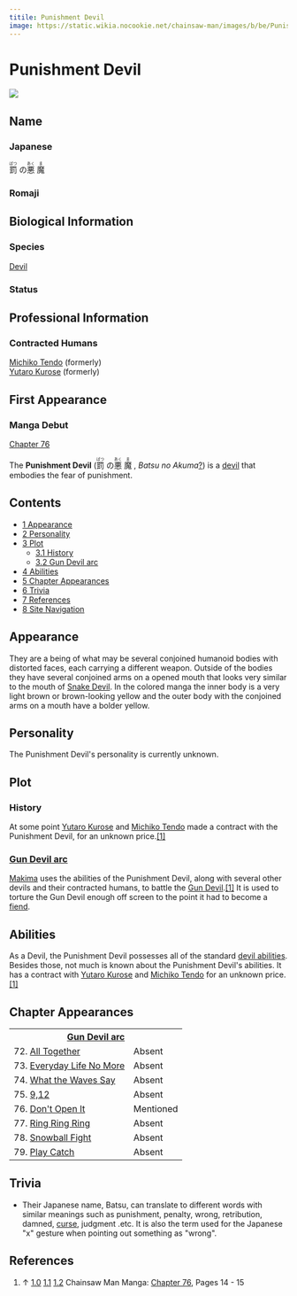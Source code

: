```yaml
---
titile: Punishment Devil
image: https://static.wikia.nocookie.net/chainsaw-man/images/b/be/Punishement_devil.png
---
```


# Punishment Devil

[![](https://static.wikia.nocookie.net/chainsaw-man/images/b/be/Punishement_devil.png/revision/latest/scale-to-width-down/350?cb=20220814145346)](https://static.wikia.nocookie.net/chainsaw-man/images/b/be/Punishement_devil.png/revision/latest?cb=20220814145346)

## Name

### Japanese

<ruby lang="ja"><rb>罰</rb><rp> (</rp><rt>ばつ</rt><rp>) </rp></ruby> の<ruby lang="ja"><rb>悪</rb><rp> (</rp><rt>あく</rt><rp>) </rp></ruby> <ruby lang="ja"><rb>魔</rb><rp> (</rp><rt>ま</rt><rp>)</rp></ruby>

### Romaji

## Biological Information

### Species

[Devil](/wiki/Devil "Devil")

### Status

## Professional Information

### Contracted Humans

[Michiko Tendo](/wiki/Michiko_Tendo "Michiko Tendo") (formerly)  
[Yutaro Kurose](/wiki/Yutaro_Kurose "Yutaro Kurose") (formerly)

## First Appearance

### Manga Debut

[Chapter 76](/wiki/Chapter_76 "Chapter 76")

The **Punishment Devil** (<ruby lang="ja"><rb>罰</rb><rp> (</rp><rt>ばつ</rt><rp>) </rp></ruby> の<ruby lang="ja"><rb>悪</rb><rp> (</rp><rt>あく</rt><rp>) </rp></ruby> <ruby lang="ja"><rb>魔</rb><rp> (</rp><rt>ま</rt><rp>) </rp></ruby> , _Batsu no Akuma_[?](http://en.wikipedia.org/wiki/Help:Installing_Japanese_character_sets "wikipedia:Help:Installing Japanese character sets")) is a [devil](/wiki/Devil "Devil") that embodies the fear of punishment.

## Contents

-   [1 Appearance](#Appearance)
-   [2 Personality](#Personality)
-   [3 Plot](#Plot)
    -   [3.1 History](#History)
    -   [3.2 Gun Devil arc](#Gun_Devil_arc)
-   [4 Abilities](#Abilities)
-   [5 Chapter Appearances](#Chapter_Appearances)
-   [6 Trivia](#Trivia)
-   [7 References](#References)
-   [8 Site Navigation](#Site_Navigation)

## Appearance

They are a being of what may be several conjoined humanoid bodies with distorted faces, each carrying a different weapon. Outside of the bodies they have several conjoined arms on a opened mouth that looks very similar to the mouth of [Snake Devil](/wiki/Snake_Devil "Snake Devil"). In the colored manga the inner body is a very light brown or brown-looking yellow and the outer body with the conjoined arms on a mouth have a bolder yellow.

## Personality

The Punishment Devil's personality is currently unknown.

## Plot

### History

At some point [Yutaro Kurose](/wiki/Yutaro_Kurose "Yutaro Kurose") and [Michiko Tendo](/wiki/Michiko_Tendo "Michiko Tendo") made a contract with the Punishment Devil, for an unknown price.[\[1\]](#cite_note-Ch76Pg14_-_15-1)

### [Gun Devil arc](/wiki/Gun_Devil_arc "Gun Devil arc")

[Makima](/wiki/Makima "Makima") uses the abilities of the Punishment Devil, along with several other devils and their contracted humans, to battle the [Gun Devil](/wiki/Gun_Devil "Gun Devil").[\[1\]](#cite_note-Ch76Pg14_-_15-1) It is used to torture the Gun Devil enough off screen to the point it had to become a [fiend](/wiki/Fiend "Fiend").

## Abilities

As a Devil, the Punishment Devil possesses all of the standard [devil abilities](/wiki/Devil#General_Abilities "Devil"). Besides those, not much is known about the Punishment Devil's abilities. It has a contract with [Yutaro Kurose](/wiki/Yutaro_Kurose "Yutaro Kurose") and [Michiko Tendo](/wiki/Michiko_Tendo "Michiko Tendo") for an unknown price.[\[1\]](#cite_note-Ch76Pg14_-_15-1)

## Chapter Appearances

<table><tbody><tr><th colspan="2"><center><a href="/wiki/Gun_Devil_arc" title="Gun Devil arc"><span>Gun Devil arc</span></a></center></th></tr><tr><td>72. <a href="/wiki/Chapter_72" title="Chapter 72">All Together</a></td><td><span>Absent</span></td></tr><tr><td>73. <a href="/wiki/Chapter_73" title="Chapter 73">Everyday Life No More</a></td><td><span>Absent</span></td></tr><tr><td>74. <a href="/wiki/Chapter_74" title="Chapter 74">What the Waves Say</a></td><td><span>Absent</span></td></tr><tr><td>75. <a href="/wiki/Chapter_75" title="Chapter 75">9,12</a></td><td><span>Absent</span></td></tr><tr><td>76. <a href="/wiki/Chapter_76" title="Chapter 76">Don't Open It</a></td><td><span>Mentioned</span></td></tr><tr><td>77. <a href="/wiki/Chapter_77" title="Chapter 77">Ring Ring Ring</a></td><td><span>Absent</span></td></tr><tr><td>78. <a href="/wiki/Chapter_78" title="Chapter 78">Snowball Fight</a></td><td><span>Absent</span></td></tr><tr><td>79. <a href="/wiki/Chapter_79" title="Chapter 79">Play Catch</a></td><td><span>Absent</span></td></tr></tbody></table>

## Trivia

-   Their Japanese name, Batsu, can translate to different words with similar meanings such as punishment, penalty, wrong, retribution, damned, [curse](/wiki/Curse_Devil "Curse Devil"), judgment .etc. It is also the term used for the Japanese "x" gesture when pointing out something as "wrong".

## References

1.  ↑ [1.0](#cite_ref-Ch76Pg14_-_15_1-0) [1.1](#cite_ref-Ch76Pg14_-_15_1-1) [1.2](#cite_ref-Ch76Pg14_-_15_1-2) Chainsaw Man Manga: [Chapter 76](/wiki/Chapter_76 "Chapter 76"), Pages 14 - 15